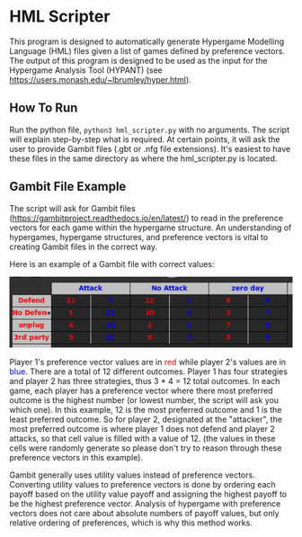 # HML Scripter

This program is designed to automatically generate Hypergame Modelling Language (HML)
files given a list of games defined by preference vectors. The output of this program
is designed to be used as the input for the Hypergame Analysis Tool (HYPANT) (see 
https://users.monash.edu/~lbrumley/hyper.html). 

## How To Run

Run the python file, ```python3 hml_scripter.py``` with no arguments. The script will
explain step-by-step what is required. At certain points, it will ask the user to provide
Gambit files (.gbt or .nfg file extensions). It's easiest to have these files in the 
same directory as where the hml_scripter.py is located. 

## Gambit File Example

The script will ask for Gambit files (https://gambitproject.readthedocs.io/en/latest/)
to read in the preference vectors for each game within the hypergame structure. An
understanding of hypergames, hypergame structures, and preference vectors is vital to
creating Gambit files in the correct way.

Here is an example of a Gambit file with correct values:

![Gambit File Example](gambit_example.png "Gambit File Example")

Player 1's preference vector values are in <span style="color:red">red</span> while
player 2's values are in <span style="color:blue">blue</span>. There are a total of
12 different outcomes. Player 1 has four strategies and player 2 has three strategies,
thus 3 * 4 = 12 total outcomes. In each game, each player has a preference vector where
there most preferred outcome is the highest number (or lowest number, the script will
ask you which one). In this example, 12 is the most preferred outcome and 1 is the least
preferred outcome. So for player 2, designated at the "attacker", 
the most preferred outcome is where player 1 does not defend
and player 2 attacks, so that cell value is filled with a value of 12. (the values in
these cells were randomly generate so please don't try to reason through these preference
vectors in this example). 

Gambit generally uses utility values instead of preference vectors. Converting 
utility values to preference vectors is done by ordering each payoff based
on the utility value payoff and assigning the highest payoff to be the highest preference
vector. Analysis of hypergame with preference vectors does not care about absolute
numbers of payoff values, but only relative ordering of preferences, which is why
this method works. 


